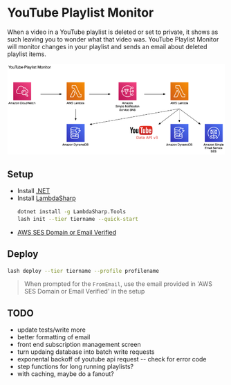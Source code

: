 # YouTube Playlist Monitor

When a video in a YouTube playlist is deleted or set to private, it shows as such leaving you to wonder what that video was.
YouTube Playlist Monitor will monitor changes in your playlist and sends an email about deleted playlist items.


![](diagram.png)

## Setup

- Install [.NET](https://dotnet.microsoft.com/download/dotnet-framework)  
- Install [LambdaSharp](https://lambdasharp.net/)
    ```bash
    dotnet install -g LambdaSharp.Tools
    lash init --tier tiername --quick-start
    ```
- [AWS SES Domain or Email Verified](https://docs.aws.amazon.com/ses/latest/DeveloperGuide/verify-addresses-and-domains.html)

## Deploy

```bash
lash deploy --tier tiername --profile profilename
```

> When prompted for the `FromEmail`, use the email provided in 'AWS SES Domain or Email Verified' in the setup

## TODO
- update tests/write more
- better formatting of email
- front end subscription management screen
- turn updaing database into batch write requests
- exponental backoff of youtube api request -- check for error code
- step functions for long running playlists?
- with caching, maybe do a fanout?